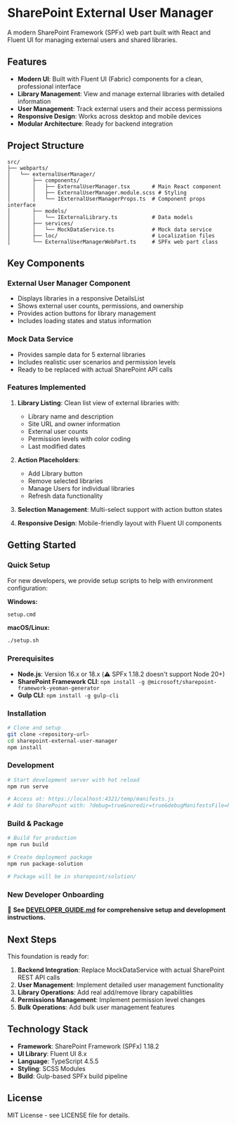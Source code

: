 # SharePoint External User Manager

A modern SharePoint Framework (SPFx) web part built with React and Fluent UI for managing external users and shared libraries.

## Features

- **Modern UI**: Built with Fluent UI (Fabric) components for a clean, professional interface
- **Library Management**: View and manage external libraries with detailed information
- **User Management**: Track external users and their access permissions
- **Responsive Design**: Works across desktop and mobile devices
- **Modular Architecture**: Ready for backend integration

## Project Structure

```
src/
├── webparts/
│   └── externalUserManager/
│       ├── components/
│       │   ├── ExternalUserManager.tsx       # Main React component
│       │   ├── ExternalUserManager.module.scss # Styling
│       │   └── IExternalUserManagerProps.ts  # Component props interface
│       ├── models/
│       │   └── IExternalLibrary.ts           # Data models
│       ├── services/
│       │   └── MockDataService.ts            # Mock data service
│       ├── loc/                              # Localization files
│       └── ExternalUserManagerWebPart.ts     # SPFx web part class
```

## Key Components

### External User Manager Component
- Displays libraries in a responsive DetailsList
- Shows external user counts, permissions, and ownership
- Provides action buttons for library management
- Includes loading states and status information

### Mock Data Service
- Provides sample data for 5 external libraries
- Includes realistic user scenarios and permission levels
- Ready to be replaced with actual SharePoint API calls

### Features Implemented

1. **Library Listing**: Clean list view of external libraries with:
   - Library name and description
   - Site URL and owner information
   - External user counts
   - Permission levels with color coding
   - Last modified dates

2. **Action Placeholders**: 
   - Add Library button
   - Remove selected libraries
   - Manage Users for individual libraries
   - Refresh data functionality

3. **Selection Management**: Multi-select support with action button states

4. **Responsive Design**: Mobile-friendly layout with Fluent UI components

## Getting Started

### Quick Setup
For new developers, we provide setup scripts to help with environment configuration:

**Windows:**
```cmd
setup.cmd
```

**macOS/Linux:**
```bash
./setup.sh
```

### Prerequisites
- **Node.js**: Version 16.x or 18.x (⚠️ SPFx 1.18.2 doesn't support Node 20+)
- **SharePoint Framework CLI**: `npm install -g @microsoft/sharepoint-framework-yeoman-generator`
- **Gulp CLI**: `npm install -g gulp-cli`

### Installation
```bash
# Clone and setup
git clone <repository-url>
cd sharepoint-external-user-manager
npm install
```

### Development
```bash
# Start development server with hot reload
npm run serve

# Access at: https://localhost:4321/temp/manifests.js
# Add to SharePoint with: ?debug=true&noredir=true&debugManifestsFile=https://localhost:4321/temp/manifests.js
```

### Build & Package
```bash
# Build for production
npm run build

# Create deployment package
npm run package-solution

# Package will be in sharepoint/solution/
```

### New Developer Onboarding
📖 **See [DEVELOPER_GUIDE.md](./DEVELOPER_GUIDE.md) for comprehensive setup and development instructions.**

## Next Steps

This foundation is ready for:

1. **Backend Integration**: Replace MockDataService with actual SharePoint REST API calls
2. **User Management**: Implement detailed user management functionality
3. **Library Operations**: Add real add/remove library capabilities
4. **Permissions Management**: Implement permission level changes
5. **Bulk Operations**: Add bulk user management features

## Technology Stack

- **Framework**: SharePoint Framework (SPFx) 1.18.2
- **UI Library**: Fluent UI 8.x
- **Language**: TypeScript 4.5.5
- **Styling**: SCSS Modules
- **Build**: Gulp-based SPFx build pipeline

## License

MIT License - see LICENSE file for details.
